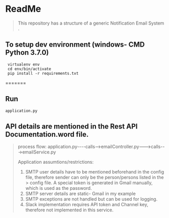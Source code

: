 # ReadMe

>This repository has a structure of a generic Notification Email System . 
>

## To setup dev environment (windows- CMD Python 3.7.0)
```
 virtualenv env
 cd env/bin/activate
 pip install -r requirements.txt
```
=======

## Run
``` 
application.py 
```
## API details are mentioned in the Rest API Documentation.word file.

>process flow: application.py----calls-->emailController.py--->calls--->emailService.py
>
>Application assumtions/restrictions:
>1. SMTP user details have to be mentioned beforehand in the config file, therefore sender can only be the person/persons listed in the > config file. A special token is generated in Gmail manually, which is used as the password. 
>2. SMTP server details are static- Gmail in my example
>3. SMTP exceptions are not handled but can be used for logging.
>4. Slack implementation requires API token and Channel key, therefore not implemented in this service.




